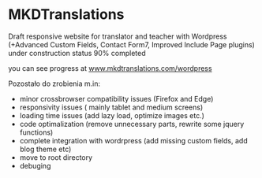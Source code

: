 # MKDTranslations
Draft responsive website for translator and teacher
with Wordpress (+Advanced Custom Fields, Contact Form7, Improved Include Page plugins)
under construction
status 90% completed

you can see progress at www.mkdtranslations.com/wordpress

Pozostało do zrobienia m.in:
- minor crossbrowser compatibility issues (Firefox and Edge)
- responsivity issues ( mainly tablet and medium screens)
- loading time issues (add lazy load, optimize images etc.)
- code optimalization (remove unnecessary parts, rewrite some jquery functions)
- complete integration with wordrpress (add missing custom fields, add blog theme etc)
- move to root directory
- debuging





